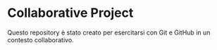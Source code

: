 # Collaborative Project
Questo repository è stato creato per esercitarsi con Git e GitHub in
un contesto collaborativo.
